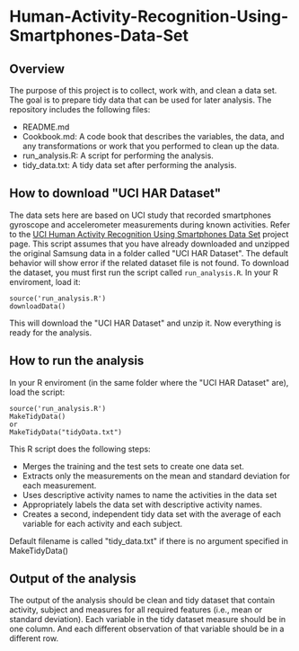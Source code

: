 # Human-Activity-Recognition-Using-Smartphones-Data-Set

## Overview
The purpose of this project is to collect, work with, and clean a data set. The goal is to prepare tidy data that can be used for later analysis. The repository includes the following files:
- README.md
- Cookbook.md: A code book that describes the variables, the data, and any transformations or work that you performed to clean up the data.
- run_analysis.R: A script for performing the analysis.
- tidy_data.txt: A tidy data set after performing the analysis.

## How to download "UCI HAR Dataset"
The data sets here are based on UCI study that recorded smartphones gyroscope and accelerometer measurements during known activities. Refer to the [UCI Human Activity Recognition Using Smartphones Data Set](http://archive.ics.uci.edu/ml/datasets/Human+Activity+Recognition+Using+Smartphones) project page. This script assumes that you have already downloaded and unzipped the original Samsung data in a folder called "UCI HAR Dataset". The default behavior will show error if the related dataset file is not found. To download the dataset, you must first run the script called `run_analysis.R`. In your R enviroment, load it:

```
source('run_analysis.R')
downloadData()
```
This will download the "UCI HAR Dataset" and unzip it. Now everything is ready for the analysis.

## How to run the analysis
In your R enviroment (in the same folder where the "UCI HAR Dataset" are), load the script:

```
source('run_analysis.R')
MakeTidyData()
or
MakeTidyData("tidyData.txt")
```

This R script does the following steps:
- Merges the training and the test sets to create one data set.
- Extracts only the measurements on the mean and standard deviation for each measurement. 
- Uses descriptive activity names to name the activities in the data set
- Appropriately labels the data set with descriptive activity names. 
- Creates a second, independent tidy data set with the average of each variable for each activity and each subject. 

Default filename is called "tidy_data.txt" if there is no argument specified in MakeTidyData()

## Output of the analysis
The output of the analysis should be clean and tidy dataset that contain activity, subject and measures for all required features (i.e., mean or standard deviation). Each variable in the tidy dataset measure should be in one column. And each different observation of that variable should be in a different row.
